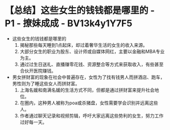 # 【总结】这些女生的钱钱都是哪里的 - P1 - 撩妹成成 - BV13k4y1Y7F5

-   这些女生的钱钱都是哪里的
    1.  揭秘那些每天睡到1点起床，却过着奢华生活的女生的收入来源。
    2.  大部分女生的职业为股东、设计师或自媒体网红，主要以金融和MBA专业为主。
    3.  通过过生日送礼、直播赚零花钱、资源整合等方式来获取收入，有些甚至合伙开医院赚钱。
-   男女拼财富的现象在社会中普遍存在，女性为了找有钱男人而拼酒店、跑车，男性则为了睡这些女人而拼财富。
    1.  上海名媛和南满名媛的生活方式不同，但都是通过拼财富来提升社会地位。
    2.  在圈内，这种男人被称为poa或杀猪盘，女性需要学会识别并远离这些人。
    3.  作者通过聊天记录和视频剪辑，呼吁大家远离这些势利的女生，努力工作过好每一天。